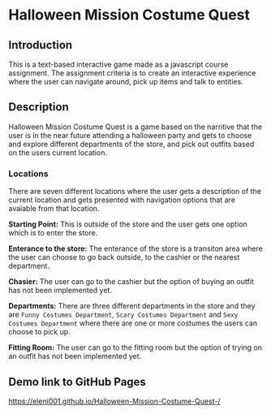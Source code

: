 # Halloween Mission Costume Quest
## Introduction
This is a text-based interactive game
made as a javascript course assignment. The assignment criteria is to create an interactive experience where the user can navigate around, pick up items and talk to entities.

## Description
Halloween Mission Costume Quest is a game based on the narritive that the user is in the near future attending a halloween party and gets to choose and explore different departments of the store, and pick out outfits based on the users current location. 

### Locations
There are seven different locations where the user gets a description of the current location and gets presented with navigation options that are avaiable from that location.

**Starting Point:**
This is outside of the store and the user gets one option which is to enter the store. 

**Enterance to the store:**
The enterance of the store is a transiton area where the user can choose to go back outside, to the cashier or the nearest department.

**Chasier:**
The user can go to the cashier but the option of buying an outfit has not been implemented yet.

**Departments:**
There are three different departments in the store and they are `Funny Costumes Department`, `Scary Costumes Department` and `Sexy Costumes Department` where there are one or more costumes the users can choose to pick up.

**Fitting Room:**
The user can go to the fitting room but the option of trying on an outfit has not been implemented yet.

## Demo link to GitHub Pages
https://eleni001.github.io/Halloween-Mission-Costume-Quest-/
